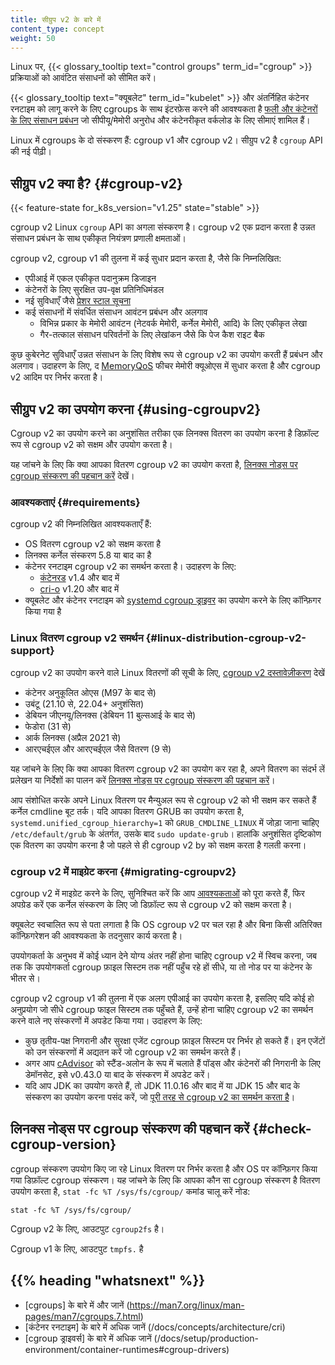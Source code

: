 ```yaml
---
title: सीग्रुप v2 के बारे में
content_type: concept
weight: 50
---
```


<!-- overview -->

Linux पर, {{< glossary_tooltip text="control groups" term_id="cgroup" >}}
प्रक्रियाओं को आवंटित संसाधनों को सीमित करें।

{{< glossary_tooltip text="क्यूबलेट" term_id="kubelet" >}} और
अंतर्निहित कंटेनर रनटाइम को लागू करने के लिए cgroups के साथ इंटरफ़ेस करने की आवश्यकता है
[फली और कंटेनरों के लिए संसाधन प्रबंधन](/docs/concepts/configuration/manage-resources-containers/) जो
सीपीयू/मेमोरी अनुरोध और कंटेनरीकृत वर्कलोड के लिए सीमाएं शामिल हैं।

Linux में cgroups के दो संस्करण हैं: cgroup v1 और cgroup v2। सीग्रुप v2 है
`cgroup` API की नई पीढ़ी।

<!-- body -->


## सीग्रुप v2 क्या है? {#cgroup-v2}
{{< feature-state for_k8s_version="v1.25" state="stable" >}}

cgroup v2 Linux `cgroup` API का अगला संस्करण है। cgroup v2 एक प्रदान करता है
उन्नत संसाधन प्रबंधन के साथ एकीकृत नियंत्रण प्रणाली
क्षमताओं।

cgroup v2, cgroup v1 की तुलना में कई सुधार प्रदान करता है, जैसे कि निम्नलिखित:

- एपीआई में एकल एकीकृत पदानुक्रम डिजाइन
- कंटेनरों के लिए सुरक्षित उप-वृक्ष प्रतिनिधिमंडल
- नई सुविधाएँ जैसे [प्रेशर स्टाल सूचना](https://www.kernel.org/doc/html/latest/accounting/psi.html)
- कई संसाधनों में संवर्धित संसाधन आवंटन प्रबंधन और अलगाव
  - विभिन्न प्रकार के मेमोरी आवंटन (नेटवर्क मेमोरी, कर्नेल मेमोरी, आदि) के लिए एकीकृत लेखा
  - गैर-तत्काल संसाधन परिवर्तनों के लिए लेखांकन जैसे कि पेज कैश राइट बैक

कुछ कुबेरनेट सुविधाएँ उन्नत संसाधन के लिए विशेष रूप से cgroup v2 का उपयोग करती हैं
प्रबंधन और अलगाव। उदाहरण के लिए, द
[MemoryQoS](/blog/2021/11/26/qos-memory-resources/) फीचर मेमोरी क्यूओएस में सुधार करता है
और cgroup v2 आदिम पर निर्भर करता है।

## सीग्रुप v2 का उपयोग करना {#using-cgroupv2}

Cgroup v2 का उपयोग करने का अनुशंसित तरीका एक लिनक्स वितरण का उपयोग करना है
डिफ़ॉल्ट रूप से cgroup v2 को सक्षम और उपयोग करता है।

यह जांचने के लिए कि क्या आपका वितरण cgroup v2 का उपयोग करता है, [लिनक्स नोड्स पर cgroup संस्करण की पहचान करें](#check-cgroup-version) देखें।

### आवश्यकताएं {#requirements}

cgroup v2 की निम्नलिखित आवश्यकताएँ हैं:

* OS वितरण cgroup v2 को सक्षम करता है
* लिनक्स कर्नेल संस्करण 5.8 या बाद का है
* कंटेनर रनटाइम cgroup v2 का समर्थन करता है। उदाहरण के लिए:
  * [कंटेनरड](https://containerd.io/) v1.4 और बाद में
  * [cri-o](https://cri-o.io/) v1.20 और बाद में
* क्यूबलेट और कंटेनर रनटाइम को [systemd cgroup ड्राइवर](/docs/setup/production-environment/container-runtimes#systemd-cgroup-driver) का उपयोग करने के लिए कॉन्फ़िगर किया गया है

### Linux वितरण cgroup v2 समर्थन {#linux-distribution-cgroup-v2-support}

cgroup v2 का उपयोग करने वाले Linux वितरणों की सूची के लिए, [cgroup v2 दस्तावेज़ीकरण](https://github.com/opencontainers/runc/blob/main/docs/cgroup-v2.md) देखें

<!-- the list should be kept in sync with https://github.com/opencontainers/runc/blob/main/docs/cgroup-v2.md -->
* कंटेनर अनुकूलित ओएस (M97 के बाद से)
* उबंटू (21.10 से, 22.04+ अनुशंसित)
* डेबियन जीएनयू/लिनक्स (डेबियन 11 बुल्सआई के बाद से)
* फेडोरा (31 से)
* आर्क लिनक्स (अप्रैल 2021 से)
* आरएचईएल और आरएचईएल जैसे वितरण (9 से)

यह जांचने के लिए कि क्या आपका वितरण cgroup v2 का उपयोग कर रहा है, अपने वितरण का संदर्भ लें
प्रलेखन या निर्देशों का पालन करें [लिनक्स नोड्स पर cgroup संस्करण की पहचान करें](#check-cgroup-version)।

आप संशोधित करके अपने Linux वितरण पर मैन्युअल रूप से cgroup v2 को भी सक्षम कर सकते हैं
कर्नेल cmdline बूट तर्क। यदि आपका वितरण GRUB का उपयोग करता है,
`systemd.unified_cgroup_hierarchy=1` को `GRUB_CMDLINE_LINUX` में जोड़ा जाना चाहिए
`/etc/default/grub` के अंतर्गत, उसके बाद `sudo update-grub`। हालांकि
अनुशंसित दृष्टिकोण एक वितरण का उपयोग करना है जो पहले से ही cgroup v2 by को सक्षम करता है
गलती करना।

### cgroup v2 में माइग्रेट करना {#migrating-cgroupv2}

cgroup v2 में माइग्रेट करने के लिए, सुनिश्चित करें कि आप [आवश्यकताओं](#requirements) को पूरा करते हैं, फिर अपग्रेड करें
एक कर्नेल संस्करण के लिए जो डिफ़ॉल्ट रूप से cgroup v2 को सक्षम करता है।

क्यूबलेट स्वचालित रूप से पता लगाता है कि OS cgroup v2 पर चल रहा है और
बिना किसी अतिरिक्त कॉन्फ़िगरेशन की आवश्यकता के तदनुसार कार्य करता है।

उपयोगकर्ता के अनुभव में कोई ध्यान देने योग्य अंतर नहीं होना चाहिए
cgroup v2 में स्विच करना, जब तक कि उपयोगकर्ता cgroup फ़ाइल सिस्टम तक नहीं पहुँच रहे हों
सीधे, या तो नोड पर या कंटेनर के भीतर से।

cgroup v2 cgroup v1 की तुलना में एक अलग एपीआई का उपयोग करता है, इसलिए यदि कोई हो
अनुप्रयोग जो सीधे cgroup फाइल सिस्टम तक पहुँचते हैं, उन्हें होना चाहिए
cgroup v2 का समर्थन करने वाले नए संस्करणों में अपडेट किया गया। उदाहरण के लिए:

* कुछ तृतीय-पक्ष निगरानी और सुरक्षा एजेंट cgroup फ़ाइल सिस्टम पर निर्भर हो सकते हैं।
 इन एजेंटों को उन संस्करणों में अद्यतन करें जो cgroup v2 का समर्थन करते हैं।
* अगर आप [cAdvisor](https://github.com/google/cadvisor) को स्टैंड-अलोन के रूप में चलाते हैं
 पॉड्स और कंटेनरों की निगरानी के लिए डेमॉनसेट, इसे v0.43.0 या बाद के संस्करण में अपडेट करें।
* यदि आप JDK का उपयोग करते हैं, तो JDK 11.0.16 और बाद में या JDK 15 और बाद के संस्करण का उपयोग करना पसंद करें, जो [पूरी तरह से cgroup v2 का समर्थन करता है](https://bugs.openjdk.org/browse/JDK-8230305)।

## लिनक्स नोड्स पर cgroup संस्करण की पहचान करें  {#check-cgroup-version}

cgroup संस्करण उपयोग किए जा रहे Linux वितरण पर निर्भर करता है और
OS पर कॉन्फ़िगर किया गया डिफ़ॉल्ट cgroup संस्करण। यह जांचने के लिए कि आपका कौन सा cgroup संस्करण है
वितरण उपयोग करता है, `stat -fc %T /sys/fs/cgroup/` कमांड चालू करें
नोड:

```shell
stat -fc %T /sys/fs/cgroup/
```

Cgroup v2 के लिए, आउटपुट `cgroup2fs` है।

Cgroup v1 के लिए, आउटपुट `tmpfs.` है

## {{% heading "whatsnext" %}}

- [cgroups] के बारे में और जानें (https://man7.org/linux/man-pages/man7/cgroups.7.html)
- [कंटेनर रनटाइम] के बारे में अधिक जानें (/docs/concepts/architecture/cri)
- [cgroup ड्राइवर्स] के बारे में अधिक जानें (/docs/setup/production-environment/container-runtimes#cgroup-drivers)
